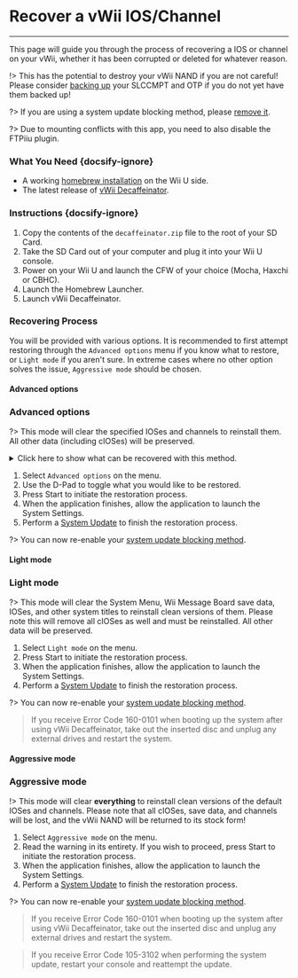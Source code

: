 # Recover a vWii IOS/Channel
---
This page will guide you through the process of recovering a IOS or channel on your vWii, whether it has been corrupted or deleted for whatever reason.

!> This has the potential to destroy your vWii NAND if you are not careful! Please consider [backing up](vwii/nand-backup) your SLCCMPT and OTP if you do not yet have them backed up!

?> If you are using a system update blocking method, please [remove it](unblock-updates).

?> Due to mounting conflicts with this app, you need to also disable the FTPiiu plugin.

### What You Need {docsify-ignore}

- A working [homebrew installation](introduction) on the Wii U side.
- The latest release of [vWii Decaffeinator](https://github.com/GaryOderNichts/vWii-Decaffeinator/releases).

### Instructions {docsify-ignore}

1. Copy the contents of the `decaffeinator.zip` file to the root of your SD Card.
1. Take the SD Card out of your computer and plug it into your Wii U console.
1. Power on your Wii U and launch the CFW of your choice (Mocha, Haxchi or CBHC).
1. Launch the Homebrew Launcher.
1. Launch vWii Decaffeinator.

### Recovering Process

You will be provided with various options. It is recommended to first attempt restoring through the `Advanced options` menu if you know what to restore, or `Light mode` if you aren't sure. In extreme cases where no other option solves the issue, `Aggressive mode` should be chosen.

<!-- tabs:start -->

#### **Advanced options**

### Advanced options

?> This mode will clear the specified IOSes and channels to reinstall them. All other data (including cIOSes) will be preserved.

<details>
<summary>Click here to show what can be recovered with this method.</summary>

![Advanced options](docs/files/Advanced-options.jpeg)
![Advanced options2](docs/files/Advanced-options2.jpg)
![Advanced options3](docs/files/Advanced-options3.jpg)

</details>

1. Select `Advanced options` on the menu.
1. Use the D-Pad to toggle what you would like to be restored.
1. Press Start to initiate the restoration process.
1. When the application finishes, allow the application to launch the System Settings.
1. Perform a [System Update](https://en-americas-support.nintendo.com/app/answers/detail/a_id/1136/~/how-to-perform-a-system-update) to finish the restoration process.

?> You can now re-enable your [system update blocking method](block-updates).

#### **Light mode**

### Light mode

?> This mode will clear the System Menu, Wii Message Board save data, IOSes, and other system titles to reinstall clean versions of them. Please note this will remove all cIOSes as well and must be reinstalled. All other data will be preserved.

1. Select `Light mode` on the menu.
1. Press Start to initiate the restoration process.
1. When the application finishes, allow the application to launch the System Settings.
1. Perform a [System Update](https://en-americas-support.nintendo.com/app/answers/detail/a_id/1136/~/how-to-perform-a-system-update) to finish the restoration process.

?> You can now re-enable your [system update blocking method](block-updates).

> If you receive Error Code 160-0101 when booting up the system after using vWii Decaffeinator, take out the inserted disc and unplug any external drives and restart the system.

#### **Aggressive mode**

### Aggressive mode

!> This mode will clear **everything** to reinstall clean versions of the default IOSes and channels. Please note that all cIOSes, save data, and channels will be lost, and the vWii NAND will be returned to its stock form!

1. Select `Aggressive mode` on the menu.
1. Read the warning in its entirety. If you wish to proceed, press Start to initiate the restoration process.
1. When the application finishes, allow the application to launch the System Settings.
1. Perform a [System Update](https://en-americas-support.nintendo.com/app/answers/detail/a_id/1136/~/how-to-perform-a-system-update) to finish the restoration process.

?> You can now re-enable your [system update blocking method](block-updates).

> If you receive Error Code 160-0101 when booting up the system after using vWii Decaffeinator, take out the inserted disc and unplug any external drives and restart the system.

<!-- tabs:end -->

> If you receive Error Code 105-3102 when performing the system update, restart your console and reattempt the update.
